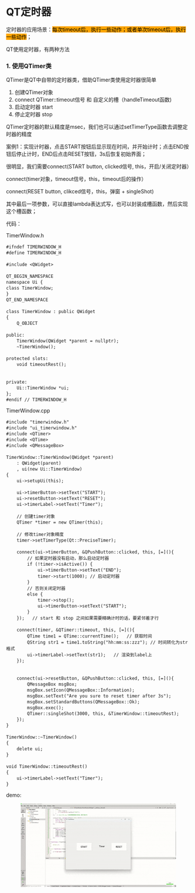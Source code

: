 # QT定时器

定时器的应用场景：<mark style="background-color:orange;">每次timeout后，执行一些动作；或者单次timeout后，执行一些动作</mark>；



QT使用定时器，有两种方法



### 1. 使用QTimer类

QTimer是QT中自带的定时器类，借助QTimer类使用定时器很简单

1. 创建QTimer对象
2. connect QTimer::timeout信号 和 自定义的槽（handleTimeout函数)
3. 启动定时器 start
4. 停止定时器 stop

QTimer定时器的默认精度是msec，我们也可以通过setTimerType函数去调整定时器的精度



案例1：实现计时器，点击START按钮后显示现在时间，并开始计时；点击END按钮后停止计时，END后点击RESET按钮，3s后恢复初始界面；



很明显，我们需要connect(START button, clicked信号, this，开启/关闭定时器）

connect(timer对象，timeout信号，this，timeout后的操作）

connect(RESET button, clikced信号，this，弹窗 + singleShot)

其中最后一项参数，可以直接lambda表达式写，也可以封装成槽函数，然后实现这个槽函数；





代码：

TimerWindow.h

```
#ifndef TIMERWINDOW_H
#define TIMERWINDOW_H

#include <QWidget>

QT_BEGIN_NAMESPACE
namespace Ui {
class TimerWindow;
}
QT_END_NAMESPACE

class TimerWindow : public QWidget
{
    Q_OBJECT

public:
    TimerWindow(QWidget *parent = nullptr);
    ~TimerWindow();

protected slots:
    void timeoutRest();


private:
    Ui::TimerWindow *ui;
};
#endif // TIMERWINDOW_H
```



TimerWindow.cpp

```
#include "timerwindow.h"
#include "ui_timerwindow.h"
#include <QTimer>
#include <QTime>
#include <QMessageBox>

TimerWindow::TimerWindow(QWidget *parent)
    : QWidget(parent)
    , ui(new Ui::TimerWindow)
{
    ui->setupUi(this);

    ui->timerButton->setText("START");
    ui->resetButton->setText("RESET");
    ui->timerLabel->setText("Timer");

    // 创建timer对象
    QTimer *timer = new QTimer(this);

    // 修改timer对象精度
    timer->setTimerType(Qt::PreciseTimer);

    connect(ui->timerButton, &QPushButton::clicked, this, [=](){
        // 如果定时器没有启动，那么启动定时器
        if (!timer->isActive()) {
            ui->timerButton->setText("END");
            timer->start(1000); // 启动定时器
        }
        // 否则关闭定时器
        else {
            timer->stop();
            ui->timerButton->setText("START");
        }
    });   // start 和 stop 之间如果需要精确计时的话，要紧邻着才行

    connect(timer, &QTimer::timeout, this, [=](){
        QTime time1 = QTime::currentTime();   // 获取时间
        QString str1 = time1.toString("hh:mm:ss:zzz"); // 时间转化为str格式
        ui->timerLabel->setText(str1);   // 渲染到label上
    });


    connect(ui->resetButton, &QPushButton::clicked, this, [=](){
        QMessageBox msgBox;
        msgBox.setIcon(QMessageBox::Information);
        msgBox.setText("Are you sure to reset timer after 3s");
        msgBox.setStandardButtons(QMessageBox::Ok);
        msgBox.exec();
        QTimer::singleShot(3000, this, &TimerWindow::timeoutRest);
    });
}

TimerWindow::~TimerWindow()
{
    delete ui;
}

void TimerWindow::timeoutRest()
{
    ui->timerLabel->setText("Timer");
}

```



demo:

<div align="left">

<figure><img src="../.gitbook/assets/1-ezgif.com-optimize.gif" alt=""><figcaption></figcaption></figure>

</div>



